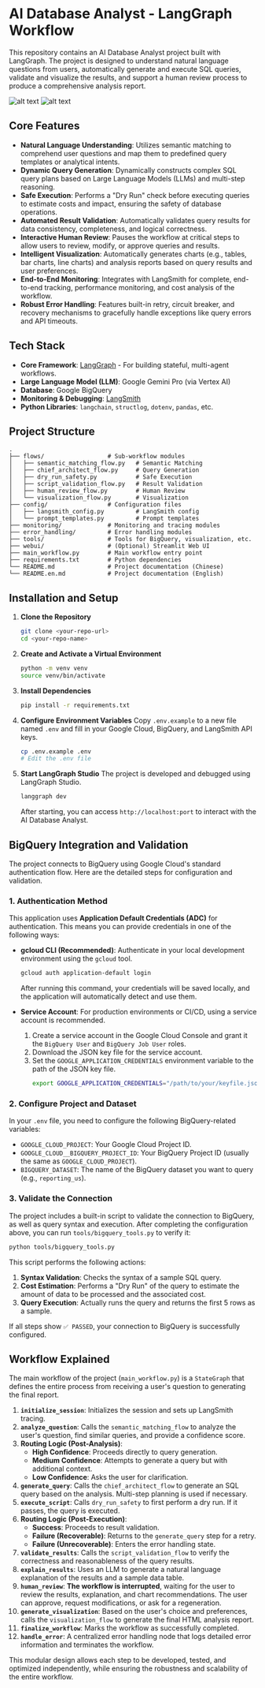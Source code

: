 # AI Database Analyst - LangGraph Workflow

This repository contains an AI Database Analyst project built with LangGraph. The project is designed to understand natural language questions from users, automatically generate and execute SQL queries, validate and visualize the results, and support a human review process to produce a comprehensive analysis report.

![alt text](images/83567713748a7108ac7072c9fa9beb90.png)
![alt text](images/b1b880163928c1b918d02155414372ae.png)

## Core Features

- **Natural Language Understanding**: Utilizes semantic matching to comprehend user questions and map them to predefined query templates or analytical intents.
- **Dynamic Query Generation**: Dynamically constructs complex SQL query plans based on Large Language Models (LLMs) and multi-step reasoning.
- **Safe Execution**: Performs a "Dry Run" check before executing queries to estimate costs and impact, ensuring the safety of database operations.
- **Automated Result Validation**: Automatically validates query results for data consistency, completeness, and logical correctness.
- **Interactive Human Review**: Pauses the workflow at critical steps to allow users to review, modify, or approve queries and results.
- **Intelligent Visualization**: Automatically generates charts (e.g., tables, bar charts, line charts) and analysis reports based on query results and user preferences.
- **End-to-End Monitoring**: Integrates with LangSmith for complete, end-to-end tracking, performance monitoring, and cost analysis of the workflow.
- **Robust Error Handling**: Features built-in retry, circuit breaker, and recovery mechanisms to gracefully handle exceptions like query errors and API timeouts.

## Tech Stack

- **Core Framework**: [LangGraph](https://github.com/langchain-ai/langgraph) - For building stateful, multi-agent workflows.
- **Large Language Model (LLM)**: Google Gemini Pro (via Vertex AI)
- **Database**: Google BigQuery
- **Monitoring & Debugging**: [LangSmith](https://www.langchain.com/langsmith)
- **Python Libraries**: `langchain`, `structlog`, `dotenv`, `pandas`, etc.

## Project Structure

```
.
├── flows/                  # Sub-workflow modules
│   ├── semantic_matching_flow.py   # Semantic Matching
│   ├── chief_architect_flow.py     # Query Generation
│   ├── dry_run_safety.py           # Safe Execution
│   ├── script_validation_flow.py   # Result Validation
│   ├── human_review_flow.py        # Human Review
│   └── visualization_flow.py       # Visualization
├── config/                 # Configuration files
│   ├── langsmith_config.py         # LangSmith config
│   └── prompt_templates.py         # Prompt templates
├── monitoring/             # Monitoring and tracing modules
├── error_handling/         # Error handling modules
├── tools/                  # Tools for BigQuery, visualization, etc.
├── webui/                  # (Optional) Streamlit Web UI
├── main_workflow.py        # Main workflow entry point
├── requirements.txt        # Python dependencies
└── README.md               # Project documentation (Chinese)
└── README.en.md            # Project documentation (English)
```

## Installation and Setup

1.  **Clone the Repository**
    ```bash
    git clone <your-repo-url>
    cd <your-repo-name>
    ```

2.  **Create and Activate a Virtual Environment**
    ```bash
    python -m venv venv
    source venv/bin/activate
    ```

3.  **Install Dependencies**
    ```bash
    pip install -r requirements.txt
    ```

4.  **Configure Environment Variables**
    Copy `.env.example` to a new file named `.env` and fill in your Google Cloud, BigQuery, and LangSmith API keys.
    ```bash
    cp .env.example .env
    # Edit the .env file
    ```

5.  **Start LangGraph Studio**
    The project is developed and debugged using LangGraph Studio.
    ```bash
    langgraph dev
    ```
    After starting, you can access `http://localhost:port` to interact with the AI Database Analyst.

## BigQuery Integration and Validation

The project connects to BigQuery using Google Cloud's standard authentication flow. Here are the detailed steps for configuration and validation.

### 1. Authentication Method

This application uses **Application Default Credentials (ADC)** for authentication. This means you can provide credentials in one of the following ways:

- **gcloud CLI (Recommended)**: Authenticate in your local development environment using the `gcloud` tool.
  ```bash
  gcloud auth application-default login
  ```
  After running this command, your credentials will be saved locally, and the application will automatically detect and use them.

- **Service Account**: For production environments or CI/CD, using a service account is recommended.
  1.  Create a service account in the Google Cloud Console and grant it the `BigQuery User` and `BigQuery Job User` roles.
  2.  Download the JSON key file for the service account.
  3.  Set the `GOOGLE_APPLICATION_CREDENTIALS` environment variable to the path of the JSON key file.
      ```bash
      export GOOGLE_APPLICATION_CREDENTIALS="/path/to/your/keyfile.json"
      ```

### 2. Configure Project and Dataset

In your `.env` file, you need to configure the following BigQuery-related variables:

- `GOOGLE_CLOUD_PROJECT`: Your Google Cloud Project ID.
- `GOOGLE_CLOUD__BIGQUERY_PROJECT_ID`: Your BigQuery Project ID (usually the same as `GOOGLE_CLOUD_PROJECT`).
- `BIGQUERY_DATASET`: The name of the BigQuery dataset you want to query (e.g., `reporting_us`).

### 3. Validate the Connection

The project includes a built-in script to validate the connection to BigQuery, as well as query syntax and execution. After completing the configuration above, you can run `tools/bigquery_tools.py` to verify it:

```bash
python tools/bigquery_tools.py
```

This script performs the following actions:

1.  **Syntax Validation**: Checks the syntax of a sample SQL query.
2.  **Cost Estimation**: Performs a "Dry Run" of the query to estimate the amount of data to be processed and the associated cost.
3.  **Query Execution**: Actually runs the query and returns the first 5 rows as a sample.

If all steps show `✅ PASSED`, your connection to BigQuery is successfully configured.

## Workflow Explained

The main workflow of the project (`main_workflow.py`) is a `StateGraph` that defines the entire process from receiving a user's question to generating the final report.

1.  **`initialize_session`**: Initializes the session and sets up LangSmith tracing.
2.  **`analyze_question`**: Calls the `semantic_matching_flow` to analyze the user's question, find similar queries, and provide a confidence score.
3.  **Routing Logic (Post-Analysis)**:
    - **High Confidence**: Proceeds directly to query generation.
    - **Medium Confidence**: Attempts to generate a query but with additional context.
    - **Low Confidence**: Asks the user for clarification.
4.  **`generate_query`**: Calls the `chief_architect_flow` to generate an SQL query based on the analysis. Multi-step planning is used if necessary.
5.  **`execute_script`**: Calls `dry_run_safety` to first perform a dry run. If it passes, the query is executed.
6.  **Routing Logic (Post-Execution)**:
    - **Success**: Proceeds to result validation.
    - **Failure (Recoverable)**: Returns to the `generate_query` step for a retry.
    - **Failure (Unrecoverable)**: Enters the error handling state.
7.  **`validate_results`**: Calls the `script_validation_flow` to verify the correctness and reasonableness of the query results.
8.  **`explain_results`**: Uses an LLM to generate a natural language explanation of the results and a sample data table.
9.  **`human_review`**: **The workflow is interrupted**, waiting for the user to review the results, explanation, and chart recommendations. The user can approve, request modifications, or ask for a regeneration.
10. **`generate_visualization`**: Based on the user's choice and preferences, calls the `visualization_flow` to generate the final HTML analysis report.
11. **`finalize_workflow`**: Marks the workflow as successfully completed.
12. **`handle_error`**: A centralized error handling node that logs detailed error information and terminates the workflow.

This modular design allows each step to be developed, tested, and optimized independently, while ensuring the robustness and scalability of the entire workflow.